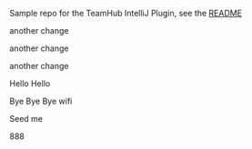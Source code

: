 Sample repo for the TeamHub IntelliJ Plugin, see the [README](https://github.com/TeamHubApp/intellij-plugin/blob/master/README.md)

another change

another change

another change

Hello Hello

Bye Bye Bye wifi

Seed me

888















